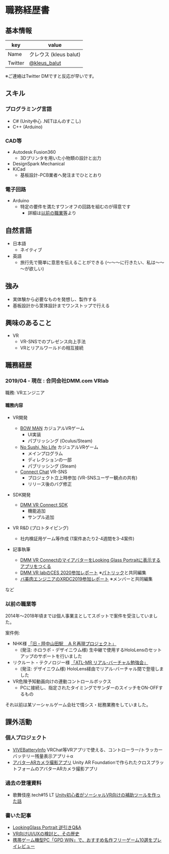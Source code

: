 # 職務経歴書

## 基本情報

|key|value|
|---|-----|
|Name|クレウス (kleus balut)|
|Twitter|[@kleus_balut](https://twitter.com/kleus_balut)|

※ご連絡はTwitter DMですと反応が早いです。

## スキル
### プログラミング言語
- C# (Unity中心 .NETほんのすこし)
- C++ (Arduino)

### CAD等
- Autodesk Fusion360
  - 3Dプリンタを用いた小物類の設計と出力
- DesignSpark Mechanical
- KiCad
  - 基板設計-PCB業者へ発注までひととおり

### 電子回路
- Arduino
  - 特定の要件を満たすワンオフの回路を組むのが得意です
    - 詳細は[以前の職業等](#以前の職業等)より

## 自然言語

- 日本語
  - ネイティブ
- 英語
  - 旅行先で簡単に意思を伝えることができる (～～～に行きたい、私は～～～が欲しい)

## 強み

- 実体験から必要なものを発想し、製作する
- 基板設計から筐体設計までワンストップで行える

## 興味のあること

- VR
  - VR-SNSでのプレゼンス向上手法
  - VRとリアルワールドの相互接続


## 職務経歴

### 2019/04 - 現在 : 合同会社DMM.com VRlab
職務: VRエンジニア

#### 職務内容

- VR開発
  - [BOW MAN](https://store.steampowered.com/app/1159480/BOW_MAN/) カジュアルVRゲーム
    - UI実装
    - パブリッシング (Oculus/Steam)
  - [No Sushi, No Life](https://store.steampowered.com/app/1481430/No_Sushi_No_Life/) カジュアルVRゲーム
    - メインプログラム
    - ディレクションの一部
    - パブリッシング (Steam)
  - [Connect Chat](https://store.steampowered.com/app/1424930/Connect_Chat/) VR-SNS
    - プロジェクト立上時参加 (VR-SNSユーザー観点の共有)
    - リリース後のバグ修正
- SDK開発
  - [DMM VR Connect SDK](https://github.com/dmm-com/vrlab-dvrsdk)
    - 機能追加
    - サンプル追加
- VR R&D (プロトタイピング)
  - 社内検証用ゲーム等作成 (1案件あたり2-4週間を3-4案件)

- 記事執筆
  - [DMM VR ConnectのマイアバターをLooking Glass Portraitに表示するアプリをつくる](https://inside.dmm.com/entry/2021/05/21/DMMVRConnect06)
  - [DMM VR labのCES 2020参加レポート](https://inside.dmm.com/entry/2020/01/10/CES2020-DMMVRlab) ※[パトリック](https://twitter.com/PatrickClacey)と共同編集
  - [バ美肉エンジニアのXRDC2019参加レポート](https://inside.dmm.com/entry/2019/11/08/xrdc-2019-vengineer-vrlab) ※メンバーと共同編集

など

### 以前の職業等

2014年～2018年頃までは個人事業主としてスポットで案件を受注していました。

案件例:
- NHK様 [「旧・陸中山田駅　ＡＲ再現プロジェクト」](https://www.nhk-ep.co.jp/arproject-20180810/)
  - (発注: ホロラボ・デザイニウム様) 生中継で使用するHoloLensのセットアップのサポートを行いました
- リクルート・テクノロジー様 [「ATL-MR リアル-バーチャル勉強会」](https://atl-hiroo.recruit-tech.co.jp/2018/11/real-virtual-meeting/)
  - (発注: デザイニウム様) HoloLens経由でリアル-バーチャル間で登壇しました
- VR危険予知動画向けの連動コントロールボックス
  - PCに接続し、指定されたタイミングでサンダーのスイッチをON-OFFするもの

それ以前は某ソーシャルゲーム会社で情シス・総務業務をしていました。

## 課外活動

### 個人プロジェクト
* [VIVEBatteryInfo](https://kleusbalut.booth.pm/items/969809) VRChat等VRアプリで使える、コントローラー/トラッカーバッテリー残量表示アプリ＋α
* [アバターARカメラ撮影アプリ](https://kleus-balut.fanbox.cc/posts/1860508) Unity AR Foundationで作られたクロスプラットフォームのアバターARカメラ撮影アプリ

### 過去の登壇資料
*  歌舞伎座.tech#15 LT [Unity初心者がソーシャルVR向けの補助ツールを作った話](https://youtu.be/OiQqKWxRLE4)


### 書いた記事
* [LookingGlass Portrait 逆引きQ&A](https://qiita.com/kleus_balut/items/fea229abcfca1654e40a)
* [VR向けUI/UXの検討と、その歴史](https://qiita.com/kleus_balut/items/bc7cb294044e303e6940) 
* [携帯ゲーム機型PC「GPD WIN」で、おすすめ名作フリーゲーム10選をプレイレビュー](http://www.moguragames.com/entry/gpd-win-freegame/)
